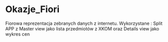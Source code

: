 # Okazje_Fiori
Fiorowa reprezentacja zebranych danych z internetu. Wykorzystane : Split APP z Master view jako lista przedmiotów z XKOM oraz Details view jako wykres cen
